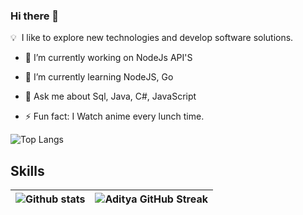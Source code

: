 ### Hi there 👋


💡 &nbsp;I like to explore new technologies and develop software solutions.

- 🔭 I’m currently working on  NodeJs API'S
  
- 🌱 I’m currently learning NodeJS, Go
    
- 💬 Ask me about Sql, Java, C#, JavaScript
  
- ⚡ Fun fact: I Watch anime every lunch time.


![Top Langs](https://github-readme-stats.vercel.app/api/top-langs/?username=lersilva&theme=tokyonight) 


<h2> Skills</h2>

| ![Github stats](https://github-readme-stats.vercel.app/api?username=lersilva&show_icons=true&theme=tokyonight) | ![Aditya GitHub Streak](https://github-readme-streak-stats.herokuapp.com/?user=lersilva&theme=tokyonight) |
| --- | --- |

